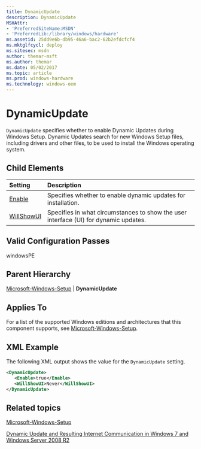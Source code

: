 ```yaml
---
title: DynamicUpdate
description: DynamicUpdate
MSHAttr:
- 'PreferredSiteName:MSDN'
- 'PreferredLib:/library/windows/hardware'
ms.assetid: 25dd9e6b-db95-46a6-bac2-62b2efdcfcf4
ms.mktglfcycl: deploy
ms.sitesec: msdn
author: themar-msft
ms.author: themar
ms.date: 05/02/2017
ms.topic: article
ms.prod: windows-hardware
ms.technology: windows-oem
---
```

# DynamicUpdate

`DynamicUpdate` specifies whether to enable Dynamic Updates during Windows Setup. Dynamic Updates search for new Windows Setup files, including drivers and other files, to be used to install the Windows operating system.

## Child Elements

| Setting                 | Description                                                                           |
|:------------------------|:--------------------------------------------------------------------------------------|
| [Enable](microsoft-windows-setup-dynamicupdate-enable.md) | Specifies whether to enable dynamic updates for installation. |
| [WillShowUI](microsoft-windows-setup-dynamicupdate-willshowui.md) | Specifies in what circumstances to show the user interface (UI) for dynamic updates. |

## Valid Configuration Passes

windowsPE

## Parent Hierarchy

[Microsoft-Windows-Setup](microsoft-windows-setup.md) | **DynamicUpdate**

## Applies To

For a list of the supported Windows editions and architectures that this component supports, see [Microsoft-Windows-Setup](microsoft-windows-setup.md).

## XML Example

The following XML output shows the value for the `DynamicUpdate` setting.

```XML
<DynamicUpdate>
   <Enable>true</Enable>
   <WillShowUI>Never</WillShowUI>
</DynamicUpdate>
```

## Related topics

[Microsoft-Windows-Setup](microsoft-windows-setup.md)

[Dynamic Update and Resulting Internet Communication in Windows 7 and Windows Server 2008 R2](http://go.microsoft.com/fwlink/?LinkId=189355)
